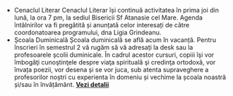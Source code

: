 * <label>Cenaclul Literar</label>  Cenaclul Literar își continuă activitatea în prima joi din lună, la ora 7 pm, la sediul Bisericii Sf Atanasie cel Mare. Agenda întâlnirilor va fi pregătită și anunțată celor interesați de către coordonatoarea programului, dna Ligia Grindeanu.
* <label>Școala Duminicală</label>  Școala duminicală se află acum în vacanță. Pentru înscrieri în semestrul 2 vă rugăm să vă adresați la desk sau la profesoarele școlii duminicale. În cadrul acestor cursuri, copiii îşi vor îmbogăţi cunoştinţele despre viaţa spirituală şi credinţa ortodoxă, vor învața poezii, vor desena și se vor juca, sub atenta supraveghere a profesorilor noștri cu experienta în domeniu și vechime la școala noastră și/sau în învățământ. <a href="{{ site.baseurl }}/ro/scoala-duminicala.html"><strong>Vezi&nbsp;detalii</strong></a>
